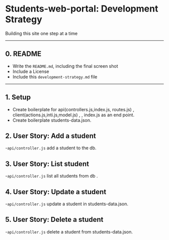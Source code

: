 #  Students-web-portal: Development Strategy

Building this site one step at a time

---

## 0. README

- Write the `README.md`, including the final screen shot
- Include a License
- Include this `development-strategy.md` file

---

## 1. Setup

- Create boilerplate for api(controllers.js,index.js, routes.js) , client(actions.js,inti.js,model.js) ,  , index.js as an end point. 
- Create boilerplate students-data.json.

## 2. User Story: Add a student

-`api/controller.js` add a student to the db.

## 3. User Story: List student

-`api/controller.js` list all students from db .

## 4. User Story: Update a student

-`api/controller.js` update a student in students-data.json.

## 5. User Story: Delete a student

-`api/controller.js` delete a student from students-data.json.
